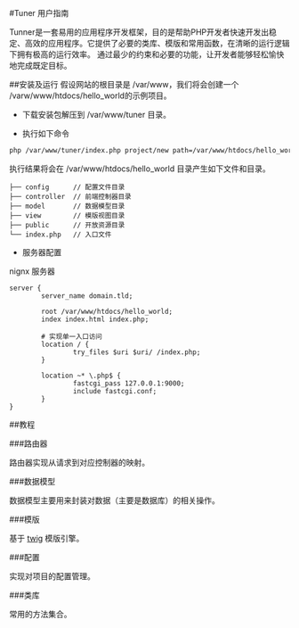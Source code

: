 #Tuner 用户指南

Tunner是一套易用的应用程序开发框架，目的是帮助PHP开发者快速开发出稳定、高效的应用程序。它提供了必要的类库、模版和常用函数，在清晰的运行逻辑下拥有极高的运行效率。
通过最少的约束和必要的功能，让开发者能够轻松愉快地完成既定目标。

##安装及运行
假设网站的根目录是 /var/www，我们将会创建一个 /varw/www/htdocs/hello_world的示例项目。

* 下载安装包解压到 /var/www/tuner 目录。

* 执行如下命令 

```bash  
php /var/www/tuner/index.php project/new path=/var/www/htdocs/hello_world
```

执行结果将会在 /var/www/htdocs/hello_world 目录产生如下文件和目录。

```
├── config      // 配置文件目录
├── controller  // 前端控制器目录
├── model       // 数据模型目录
├── view        // 模版视图目录
├── public      // 开放资源目录
└── index.php   // 入口文件
```

* 服务器配置

nignx 服务器

```nginx
server {
        server_name domain.tld;

        root /var/www/htdocs/hello_world;
        index index.html index.php;

		# 实现单一入口访问
        location / {
                try_files $uri $uri/ /index.php;
        }

        location ~* \.php$ {
                fastcgi_pass 127.0.0.1:9000;
                include fastcgi.conf;
        }
}
```

##教程

###路由器

路由器实现从请求到对应控制器的映射。

###数据模型

数据模型主要用来封装对数据（主要是数据库）的相关操作。

###模版

基于 [twig](http://twig.sensiolabs.org) 模版引擎。

###配置

实现对项目的配置管理。

###类库

常用的方法集合。
